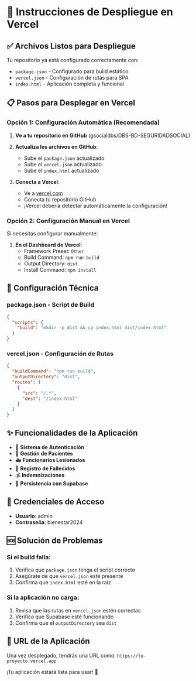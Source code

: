 # 🚀 Instrucciones de Despliegue en Vercel

## ✅ Archivos Listos para Despliegue

Tu repositorio ya está configurado correctamente con:

- `package.json` - Configurado para build estático
- `vercel.json` - Configuración de rutas para SPA
- `index.html` - Aplicación completa y funcional

## 📋 Pasos para Desplegar en Vercel

### Opción 1: Configuración Automática (Recomendada)

1. **Ve a tu repositorio en GitHub** (gsocialdbs/DBS-BD-SEGURIDADSOCIAL)

2. **Actualiza los archivos en GitHub**:
   - Sube el `package.json` actualizado
   - Sube el `vercel.json` actualizado  
   - Sube el `index.html` actualizado

3. **Conecta a Vercel**:
   - Ve a [vercel.com](https://vercel.com)
   - Conecta tu repositorio GitHub
   - ¡Vercel debería detectar automáticamente la configuración!

### Opción 2: Configuración Manual en Vercel

Si necesitas configurar manualmente:

1. **En el Dashboard de Vercel**:
   - Framework Preset: `Other`
   - Build Command: `npm run build`
   - Output Directory: `dist`
   - Install Command: `npm install`

## 🔧 Configuración Técnica

### package.json - Script de Build
```json
{
  "scripts": {
    "build": "mkdir -p dist && cp index.html dist/index.html"
  }
}
```

### vercel.json - Configuración de Rutas
```json
{
  "buildCommand": "npm run build",
  "outputDirectory": "dist",
  "routes": [
    {
      "src": "/.*",
      "dest": "/index.html"
    }
  ]
}
```

## ✨ Funcionalidades de la Aplicación

- 🔐 **Sistema de Autenticación**
- 👥 **Gestión de Pacientes**
- 🚑 **Funcionarios Lesionados**
- 💐 **Registro de Fallecidos**
- 💰 **Indemnizaciones**
- 💾 **Persistencia con Supabase**

## 🔑 Credenciales de Acceso

- **Usuario**: admin
- **Contraseña**: bienestar2024

## 🆘 Solución de Problemas

### Si el build falla:
1. Verifica que `package.json` tenga el script correcto
2. Asegúrate de que `vercel.json` esté presente
3. Confirma que `index.html` esté en la raíz

### Si la aplicación no carga:
1. Revisa que las rutas en `vercel.json` estén correctas
2. Verifica que Supabase esté funcionando
3. Confirma que el `outputDirectory` sea `dist`

## 📱 URL de la Aplicación

Una vez desplegado, tendrás una URL como:
`https://tu-proyecto.vercel.app`

¡Tu aplicación estará lista para usar! 🎉